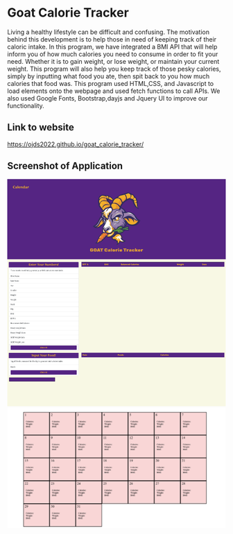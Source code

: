 # Goat Calorie Tracker
Living a healthy lifestyle can be difficult and confusing. The motivation behind this development is to help those in need of keeping track of their caloric intake. 
In this program, we have integrated a BMI API that will help inform you of how much calories you need to consume in order to fit your need. Whether it is to gain weight, or lose weight, or maintain your current weight. 
This program will also help you keep track of those pesky calories, simply by inputting what food you ate, then spit back to you how much calories that food was.
This program used HTML,CSS, and Javascript to load elements onto the webpage and used fetch functions to call APIs. We also used Google Fonts, Bootstrap,dayjs and Jquery UI to improve our functionality. 

## Link to website
https://ojds2022.github.io/goat_calorie_tracker/

## Screenshot of Application
![image](./assets/images/Tracker_pg1.png)
![image](./assets/images/Tracker_pg2.png)